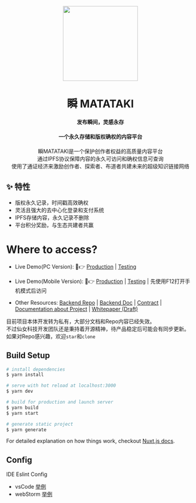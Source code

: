 <p align="center">
  <a href="https://www.matataki.io">
    <img width="200" src="https://i.loli.net/2019/09/03/9NAspLIWTPy5kRB.png">
  </a>
</p>

<h1 align="center">瞬 MATATAKI</h1>
<h4 align="center">发布瞬间，灵感永存</h4>
<h4 align="center">一个永久存储和版权确权的内容平台</h4>
<div align="center">

瞬MATATAKI是一个保护创作者权益的高质量内容平台</br>
通过IPFS协议保障内容的永久可访问和确权信息可查询</br>
使用了通证经济来激励创作者、探索者、布道者共建未来的超级知识链接网络

</div>

## ✨ 特性

- 版权永久记录，时间戳高效确权
- 灵活且强大的去中心化登录和支付系统
- IPFS存储内容，永久记录不删除
- 平台积分奖励，与生态共建者共赢

# Where to access?

- Live Demo(PC Version): 🙋👉 [Production](https://www.matataki.io/) | [Testing](https://wwwtest.smartsignature.io)
- Live Demo(Mobile Version): 🙋👉 [Production](https://matataki.io/) | [Testing](https://smartsignature.io) | 先使用F12打开手机模式后访问

- Other Resources: [Backend Repo](https://github.com/smart-signature/smart-signature-backend) | [Backend Doc](https://github.com/smart-signature/smart-signature-backend/blob/master/doc.md) | [Contract](https://github.com/smart-signature/smart-signature-EOS-contract) | [Documentation about Project](https://shimo.im/docs/UOYT3DqklCYBbzny) | [Whitepaper (Draft)](https://hackmd.io/Q3KNkxjgSwKRJ5cfBL2I4g)

目前项目本体开发转为私有，大部分文档和Repo内容已经失效。</br>
不过仙女科技开发团队还是秉持着开源精神，待产品稳定后可能会有同步更新。</br>
如果对Repo感兴趣，欢迎`star`和`clone`

## Build Setup

``` bash
# install dependencies
$ yarn install

# serve with hot reload at localhost:3000
$ yarn dev

# build for production and launch server
$ yarn build
$ yarn start

# generate static project
$ yarn generate
```

For detailed explanation on how things work, checkout [Nuxt.js docs](https://nuxtjs.org).

## Config
IDE Eslint Config
 - vsCode [举例](https://juejin.im/post/59097cd7a22b9d0065fb61d2)
 - webStorm [举例](https://www.jianshu.com/p/926a0e17a42d)
